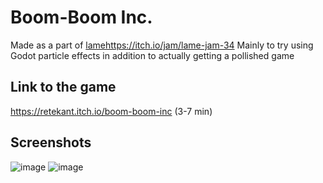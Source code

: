 # Boom-Boom Inc.
Made as a part of [lame](https://itch.io/jam/lame-jam-34)https://itch.io/jam/lame-jam-34
Mainly to try using Godot particle effects in addition to actually getting a pollished game 

## Link to the game 
https://retekant.itch.io/boom-boom-inc
(3-7 min)

## Screenshots
![image](https://github.com/ConnorG255/Boom-Boom-Inc./assets/110712138/e6d5260b-9a68-4138-a822-570714df1fcd)
![image](https://github.com/ConnorG255/Boom-Boom-Inc./assets/110712138/2f23f0db-2115-4c58-a670-8c67800d1652)

